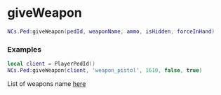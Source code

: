 # giveWeapon

```lua
NCs.Ped:giveWeapon(pedId, weaponName, ammo, isHidden, forceInHand)
```

### Examples
```lua
local client = PlayerPedId()
NCs.Ped:giveWeapon(client, 'weapon_pistol', 1610, false, true)
```

List of weapons name [here](https://wiki.rage.mp/index.php?title=Weapons)